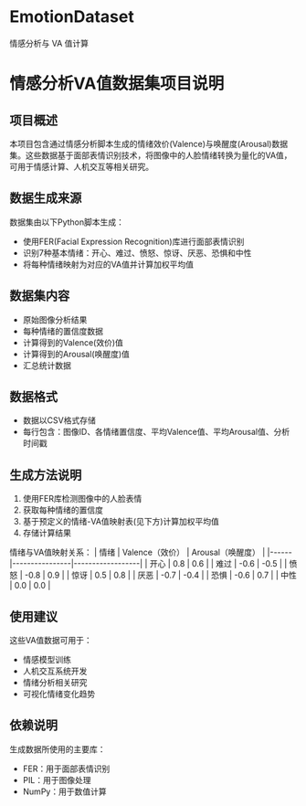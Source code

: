 # EmotionDataset
情感分析与 VA 值计算
# 情感分析VA值数据集项目说明

## 项目概述
本项目包含通过情感分析脚本生成的情绪效价(Valence)与唤醒度(Arousal)数据集。这些数据基于面部表情识别技术，将图像中的人脸情绪转换为量化的VA值，可用于情感计算、人机交互等相关研究。

## 数据生成来源
数据集由以下Python脚本生成：
- 使用FER(Facial Expression Recognition)库进行面部表情识别
- 识别7种基本情绪：开心、难过、愤怒、惊讶、厌恶、恐惧和中性
- 将每种情绪映射为对应的VA值并计算加权平均值

## 数据集内容
- 原始图像分析结果
- 每种情绪的置信度数据
- 计算得到的Valence(效价)值
- 计算得到的Arousal(唤醒度)值
- 汇总统计数据

## 数据格式
- 数据以CSV格式存储
- 每行包含：图像ID、各情绪置信度、平均Valence值、平均Arousal值、分析时间戳

## 生成方法说明
1. 使用FER库检测图像中的人脸表情
2. 获取每种情绪的置信度
3. 基于预定义的情绪-VA值映射表(见下方)计算加权平均值
4. 存储计算结果

情绪与VA值映射关系：
| 情绪 | Valence（效价） | Arousal（唤醒度） |
|------|----------------|------------------|
| 开心 | 0.8            | 0.6              |
| 难过 | -0.6           | -0.5             |
| 愤怒 | -0.8           | 0.9              |
| 惊讶 | 0.5            | 0.8              |
| 厌恶 | -0.7           | -0.4             |
| 恐惧 | -0.6           | 0.7              |
| 中性 | 0.0            | 0.0              |

## 使用建议
这些VA值数据可用于：
- 情感模型训练
- 人机交互系统开发
- 情绪分析相关研究
- 可视化情绪变化趋势

## 依赖说明
生成数据所使用的主要库：
- FER：用于面部表情识别
- PIL：用于图像处理
- NumPy：用于数值计算

